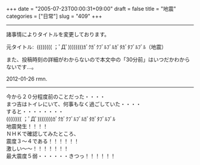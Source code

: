 +++
date = "2005-07-23T00:00:31+09:00"
draft = false
title = "地震"
categories = ["日常"]
slug = "409"
+++

---

諸事情によりタイトルを変更しております。

元タイトル:  (((((((( ；ﾟДﾟ))))))))ｶﾞｸｶﾞｸﾌﾞﾙﾌﾞﾙｶﾞﾀｶﾞﾀﾌﾞﾙﾌﾞﾙ（地震）

また、投稿時刻の詳細がわからないので本文中の「30分前」はいつだかわからないです...。

2012-01-26 rmn.

---
<div>今から２０分程度前のことだった・・・・</div>
<div>まつ吉はトイレにいて、何事もなく過ごしていた・・・・</div>
<div>すると・・・・・・・・</div>
<div>(((((((( ；ﾟДﾟ))))))))ｶﾞｸｶﾞｸﾌﾞﾙﾌﾞﾙｶﾞﾀｶﾞﾀﾌﾞﾙﾌﾞﾙ</div>
<div>地震発生！！！！</div>
<div>ＮＨＫで確認してみたところ、</div>
<div>震度３～４である！！！！！！</div>
<div>激しい～～！！！！！！！</div>
<div>最大震度５弱・・・・・・きつっ！！！！！！</div>

